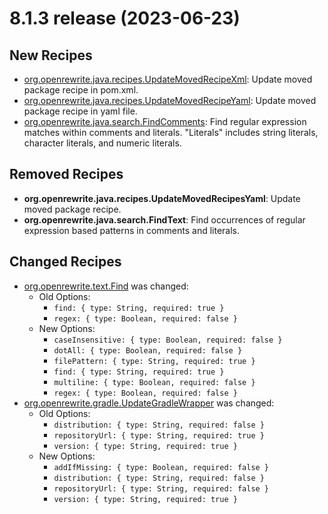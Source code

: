 # 8.1.3 release (2023-06-23)

## New Recipes

* [org.openrewrite.java.recipes.UpdateMovedRecipeXml](../../../recipes/java/recipes/updatemovedrecipexml): Update moved package recipe in pom.xml. 
* [org.openrewrite.java.recipes.UpdateMovedRecipeYaml](../../../recipes/java/recipes/updatemovedrecipeyaml): Update moved package recipe in yaml file. 
* [org.openrewrite.java.search.FindComments](../../../recipes/java/search/findcomments): Find regular expression matches within comments and literals. "Literals" includes string literals, character literals, and numeric literals. 

## Removed Recipes

* **org.openrewrite.java.recipes.UpdateMovedRecipesYaml**: Update moved package recipe. 
* **org.openrewrite.java.search.FindText**: Find occurrences of regular expression based patterns in comments and literals. 

## Changed Recipes

* [org.openrewrite.text.Find](../../../recipes/text/find) was changed:
  * Old Options:
    * `find: { type: String, required: true }`
    * `regex: { type: Boolean, required: false }`
  * New Options:
    * `caseInsensitive: { type: Boolean, required: false }`
    * `dotAll: { type: Boolean, required: false }`
    * `filePattern: { type: String, required: true }`
    * `find: { type: String, required: true }`
    * `multiline: { type: Boolean, required: false }`
    * `regex: { type: Boolean, required: false }`
* [org.openrewrite.gradle.UpdateGradleWrapper](../../../recipes/gradle/updategradlewrapper) was changed:
  * Old Options:
    * `distribution: { type: String, required: false }`
    * `repositoryUrl: { type: String, required: true }`
    * `version: { type: String, required: true }`
  * New Options:
    * `addIfMissing: { type: Boolean, required: false }`
    * `distribution: { type: String, required: false }`
    * `repositoryUrl: { type: String, required: false }`
    * `version: { type: String, required: true }`